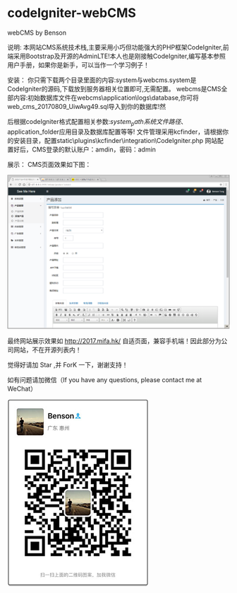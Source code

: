 # codeIgniter-webCMS
webCMS by  Benson

说明:
本网站CMS系统技术栈,主要采用小巧但功能强大的PHP框架CodeIgniter,前端采用Bootstrap及开源的AdminLTE!本人也是刚接触CodeIgniter,编写基本参照用户手册，如果你是新手，可以当作一个学习例子！

安装：
你只需下载两个目录里面的内容:system与webcms.system是CodeIgniter的源码,下载放到服务器相关位置即可,无需配置。
webcms是CMS全部内容:初始数据库文件在webcms\application\logs\database,你可将web_cms_20170809_UiwAvg49.sql导入到你的数据库!然

后根据codeIgniter格式配置相关参数:$system_path系统文件路径、$application_folder应用目录及数据库配置等等!
文件管理采用kcfinder，请根据你的安装目录，配置static\plugins\kcfinder\integration\CodeIgniter.php
网站配置好后，CMS登录的默认账户：amdin，密码：admin

展示：
CMS页面效果如下图：

![image](https://raw.githubusercontent.com/bensontung/codeIgniter-webCMS/master/webCMS.png)

最终网站展示效果如 http://2017.mifa.hk/
自适页面，兼容手机端！因此部分为公司网站，不在开源列表内！



觉得好请加 Star ,并 ForK 一下，谢谢支持！

如有问题请加微信（If you have any questions, please contact me at WeChat）

![image](https://raw.githubusercontent.com/bensontung/codeIgniter-webCMS/master/217678327694757346.jpg)
